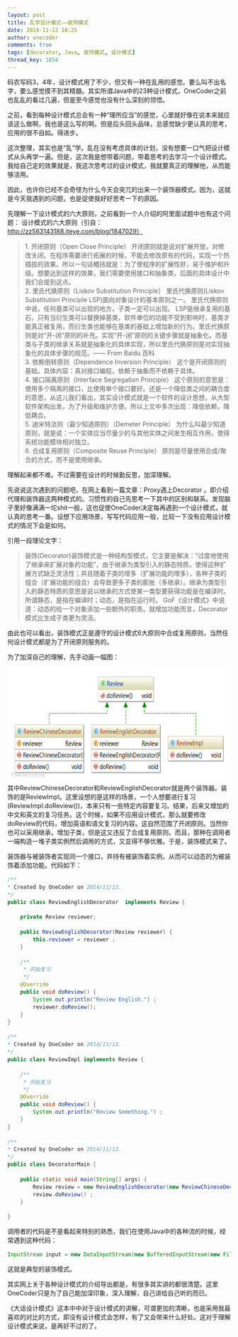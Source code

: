 ```yaml
---
layout: post
title: 乱学设计模式——装饰模式
date: 2014-11-12 18:25
author: onecoder
comments: true
tags: [decorator, Java, 装饰模式, 设计模式]
thread_key: 1854
---
```

码农写码3，4年，设计模式用了不少，但又有一种在乱用的感觉。要么叫不出名字，要么感觉摸不到其精髓。其实所谓Java中的23种设计模式，OneCoder之前也乱乱的看过几遍，但是至今感觉也没有什么深刻的领悟。

之前，看到每种设计模式总会有一种“理所应当”的感觉，心里就好像在说本来就应该这么做啊，我也是这么写的啊。但是后头回头品味，总感觉缺少更认真的思考，应用的很不自如。得进步。

这次整理，其实也是“乱”学。乱在没有考虑具体的计划，没有想要一口气把设计模式从头再学一遍。但是，这次我是想带着问题，带着思考的去学习一个设计模式。我给自己定的效果就是，我这次思考过的设计模式，我就要真正的理解他，从而能够活用。

因此，也许你已经不会奇怪为什么今天会突兀的出来一个装饰器模式。因为，这就是今天我遇到的问题，也是促使我好好思考一下的原因。

先理解一下设计模式的六大原则，之前看到一个人介绍的阿里面试题中也有这个问题：
设计模式的六大原则（引自：http://zz563143188.iteye.com/blog/1847029）
<blockquote>
1.	开闭原则（Open Close Principle）
开闭原则就是说对扩展开放，对修改关闭。在程序需要进行拓展的时候，不能去修改原有的代码，实现一个热插拔的效果。所以一句话概括就是：为了使程序的扩展性好，易于维护和升级。想要达到这样的效果，我们需要使用接口和抽象类，后面的具体设计中我们会提到这点。
<br>
2.	里氏代换原则（Liskov Substitution Principle）
里氏代换原则(Liskov Substitution Principle LSP)面向对象设计的基本原则之一。 里氏代换原则中说，任何基类可以出现的地方，子类一定可以出现。 LSP是继承复用的基石，只有当衍生类可以替换掉基类，软件单位的功能不受到影响时，基类才能真正被复用，而衍生类也能够在基类的基础上增加新的行为。里氏代换原则是对“开-闭”原则的补充。实现“开-闭”原则的关键步骤就是抽象化。而基类与子类的继承关系就是抽象化的具体实现，所以里氏代换原则是对实现抽象化的具体步骤的规范。—— From Baidu 百科
<br>
3.	依赖倒转原则（Dependence Inversion Principle）
这个是开闭原则的基础，具体内容：真对接口编程，依赖于抽象而不依赖于具体。
<br>
4.	接口隔离原则（Interface Segregation Principle）
这个原则的意思是：使用多个隔离的接口，比使用单个接口要好。还是一个降低类之间的耦合度的意思，从这儿我们看出，其实设计模式就是一个软件的设计思想，从大型软件架构出发，为了升级和维护方便。所以上文中多次出现：降低依赖，降低耦合。
<br>
5.	迪米特法则（最少知道原则）（Demeter Principle）
为什么叫最少知道原则，就是说：一个实体应当尽量少的与其他实体之间发生相互作用，使得系统功能模块相对独立。
<br>
6.	合成复用原则（Composite Reuse Principle）
原则是尽量使用合成/聚合的方式，而不是使用继承。
</blockquote>
理解起来都不难。不过需要在设计的时候勤反思，加深理解。

先说说这次遇到的问题吧，在网上看到一篇文章：Proxy遇上Decorator 。即介绍代理和装饰器这两种模式的。习惯性的自己先思考一下其中的区别和联系。发现脑子里好像满满一坨shit一般，这也促使OneCoder决定每再遇到一个设计模式，就认真的思考一番。设想下应用场景，写写代码应用一般，比较一下没有应用设计模式的情况下会是如何。

引用一段理论文字：
<blockquote>装饰(Decorator)装饰模式是一种结构型模式，它主要是解决：“过度地使用了继承来扩展对象的功能”，由于继承为类型引入的静态特质，使得这种扩展方式缺乏灵活性；并且随着子类的增多（扩展功能的增多），各种子类的组合（扩展功能的组合）会导致更多子类的膨胀（多继承）。继承为类型引入的静态特质的意思是说以继承的方式使某一类型要获得功能是在编译时。所谓静态，是指在编译时；动态，是指在运行时。
GoF《设计模式》中说道：动态的给一个对象添加一些额外的职责。就增加功能而言，Decorator模式比生成子类更为灵活。</blockquote>
由此也可以看出，装饰模式正是遵守的设计模式6大原则中合成复用原则，当然任何设计模式都是为了开闭原则服务的。

为了加深自己的理解，先手动画一幅图：

<img class="aligncenter" src="/images/oldposts/decorator-uml.png" alt="" width="644" height="258" />
其中ReviewChineseDecorator和ReviewEnglishDecorator就是两个装饰器。装饰的是ReviewImpl。这里设想的是这样的场景，一个人想要进行复习(ReviewImpl.doReview())，本来只有一些特定内容要复习。结果，后来又增加的中文和英文的复习任务。这个时候，如果不应用设计模式，那么就要修改doReview的代码，增加英语和语文复习的内容。这自然范围了开闭原则。当然你也可以采用继承，增加子类，但是这又违反了合成复用原则。而且，那种在调用者一端构造一堆子类实例然后调用的方式，又显得不够优雅。于是，装饰模式来了。

装饰器与被装饰者实现同一个接口，并持有被装饰着实例，从而可以动态的为被装饰着添加功能。代码如下：

```java
/**
* Created by OneCoder on 2014/11/12.
*/
public class ReviewEnglishDecorator  implements Review {

    private Review reviewer;

    public ReviewEnglishDecorator(Review reviewer) {
        this.reviewer = reviewer ;
    }

    /**
     * 开始复习
     */
    @Override
    public void doReview() {
        System.out.println("Review English.") ;
        reviewer.doReview();
    }
}

/**
* Created by OneCoder on 2014/11/12.
*/
public class ReviewImpl implements Review {

    /**
     * 开始复习
     */
    @Override
    public void doReview() {
        System.out.println("Review Something.") ;
    }
}

/**
* Created by OneCoder on 2014/11/12.
*/
public class DecoratorMain {

    public static void main(String[] args) {
        Review review = new ReviewEnglishDecorator(new ReviewChineseDecorator(new ReviewImpl())) ;
        review.doReview() ;
    }

}
```
调用者的代码是不是看起来特别的熟悉，我们在使用Java中的各种流的时候，经常遇到这种代码：
```java
InputStream input = new DataInputStream(new BufferedInputStream(new FileInputStream("C:/test.exe")));
```
这就是典型的装饰模式。

其实网上关于各种设计模式的介绍导出都是，有很多其实讲的都很清楚。这里OneCoder只是为了自己能加深印象，深入理解，自己讲给自己听的而已。

《大话设计模式》这本中中对于设计模式的讲解，可谓更加的清晰，也是采用我最喜欢的对比的方式，即没有设计模式会怎样，有了又会带来什么好处。这对于理解设计模式来说，是再好不过的了。
